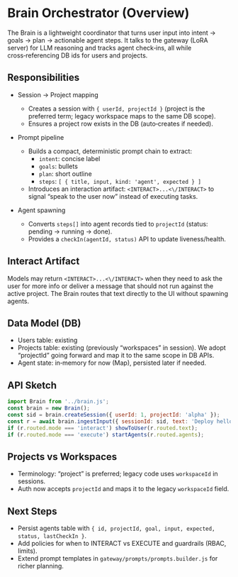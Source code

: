 # Brain Orchestrator (Overview)

The Brain is a lightweight coordinator that turns user input into intent → goals → plan → actionable agent steps. It talks to the gateway (LoRA server) for LLM reasoning and tracks agent check‑ins, all while cross‑referencing DB ids for users and projects.

## Responsibilities

- Session → Project mapping
  - Creates a session with `{ userId, projectId }` (project is the preferred term; legacy workspace maps to the same DB scope).
  - Ensures a project row exists in the DB (auto‑creates if needed).

- Prompt pipeline
  - Builds a compact, deterministic prompt chain to extract:
    - `intent`: concise label
    - `goals`: bullets
    - `plan`: short outline
    - `steps`: `[ { title, input, kind: 'agent', expected } ]`
  - Introduces an interaction artifact: `<INTERACT>...<\/INTERACT>` to signal “speak to the user now” instead of executing tasks.

- Agent spawning
  - Converts `steps[]` into agent records tied to `projectId` (status: pending → running → done).
  - Provides a `checkIn(agentId, status)` API to update liveness/health.

## Interact Artifact

Models may return `<INTERACT>...<\/INTERACT>` when they need to ask the user for more info or deliver a message that should not run against the active project. The Brain routes that text directly to the UI without spawning agents.

## Data Model (DB)

- Users table: existing
- Projects table: existing (previously “workspaces” in session). We adopt “projectId” going forward and map it to the same scope in DB APIs.
- Agent state: in‑memory for now (Map), persisted later if needed.

## API Sketch

```js
import Brain from '../brain.js';
const brain = new Brain();
const sid = brain.createSession({ userId: 1, projectId: 'alpha' });
const r = await brain.ingestInput({ sessionId: sid, text: 'Deploy hello world', env: { os: 'linux' } });
if (r.routed.mode === 'interact') showToUser(r.routed.text);
if (r.routed.mode === 'execute') startAgents(r.routed.agents);
```

## Projects vs Workspaces

- Terminology: “project” is preferred; legacy code uses `workspaceId` in sessions.
- Auth now accepts `projectId` and maps it to the legacy `workspaceId` field.

## Next Steps

- Persist agents table with `{ id, projectId, goal, input, expected, status, lastCheckIn }`.
- Add policies for when to INTERACT vs EXECUTE and guardrails (RBAC, limits).
- Extend prompt templates in `gateway/prompts/prompts.builder.js` for richer planning.

